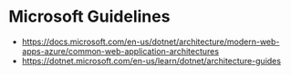 # Microsoft Guidelines
- https://docs.microsoft.com/en-us/dotnet/architecture/modern-web-apps-azure/common-web-application-architectures <br/>
- https://dotnet.microsoft.com/en-us/learn/dotnet/architecture-guides <br/>
